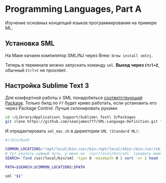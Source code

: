 # Programming Languages, Part A
Изучение основных концепций языков программирования на примере ML.

## Установка SML
На Маке качаем компилятор SML/NJ через Brew: `brew install smlnj`.

Теперь в терминале можно запускать команду `sml`. **Выход через `Ctrl+Z`**, обычный `Ctrl+C` не прохляет.

## Настройка Sublime Text 3
Для комфортной работы с SML понадобиться [соответствующий Package](https://github.com/seanjames777/SML-Language-Definition#installation). Только билд по `F7` будет криво работать, если установить его через Package Control. Лучше склонировать руками:

```bash
cd ~/Library/Application\ Support/Sublime\ Text\ 3/Packages
git clone https://github.com/seanjames777/SML-Language-Definition.git "SML (Standard ML)"
```

И отредактировать `sml_mac.sh` в директории `SML (Standard ML)`:

```sh
#!/bin/bash

COMMON_LOCATIONS="/opt/local/bin:/usr/bin:/opt/local/sbin:/bin:/usr/sbin:/usr/local/bin"
# Тут указать нужный путь, у меня он `/usr/local/bin/sml` (увидеть можно командой `which sml`):
SEARCH=`find /usr/local/bin/sml -type d -maxdepth 0 | sort -nr | head -n1`

PATH=$SEARCH:$COMMON_LOCATIONS:$PATH

sml "$1"
```

